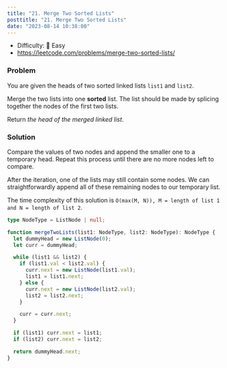 ```yaml
---
title: "21. Merge Two Sorted Lists"
posttitle: "21. Merge Two Sorted Lists"
date: "2023-08-14 10:38:00"
---
```


- Difficulty: 🍰 Easy
- https://leetcode.com/problems/merge-two-sorted-lists/

### Problem

You are given the heads of two sorted linked lists `list1` and `list2`.

Merge the two lists into one **sorted** list. The list should be made by splicing together the nodes of the first two lists.

Return _the head of the merged linked list_.

### Solution

Compare the values of two nodes and append the smaller one to a temporary head. Repeat this process until there are no more nodes left to compare.

After the iteration, one of the lists may still contain some nodes. We can straightforwardly append all of these remaining nodes to our temporary list.

The time complexity of this solution is `O(max(M, N)), M = length of list 1 and N = length of list 2`.

```ts
type NodeType = ListNode | null;

function mergeTwoLists(list1: NodeType, list2: NodeType): NodeType {
  let dummyHead = new ListNode(0);
  let curr = dummyHead;

  while (list1 && list2) {
    if (list1.val < list2.val) {
      curr.next = new ListNode(list1.val);
      list1 = list1.next;
    } else {
      curr.next = new ListNode(list2.val);
      list2 = list2.next;
    }

    curr = curr.next;
  }

  if (list1) curr.next = list1;
  if (list2) curr.next = list2;

  return dummyHead.next;
}
```
